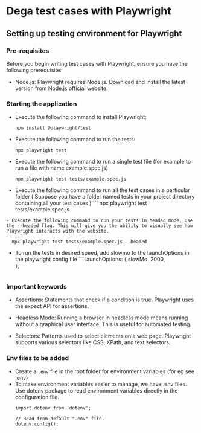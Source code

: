 # Dega test cases with Playwright


## Setting up testing environment for Playwright

### Pre-requisites

Before you begin writing test cases with Playwright, ensure you have the following prerequisite:

- Node.js: Playwright requires Node.js. Download and install the latest version from Node.js official website.


### Starting the application
- Execute the following command to install Playwright:
    ```
    npm install @playwright/test
  ```
- Execute the following command to run the tests:
    ```
    npx playwright test
  ```
- Execute the following command to run a single test file (for example to run a file with name example.spec.js)
    ```
    npx playwright test tests/example.spec.js
  ```
 - Execute the following command to run all the test cases in a particular folder ( Suppose you have a folder named tests in your project directory containing all your test cases )
       ```
    npx playwright test tests/example.spec.js
  ```
- Execute the following command to run your tests in headed mode, use the --headed flag. This will give you the ability to visually see how Playwright interacts with the website.
       ```
    npx playwright test tests/example.spec.js --headed
  ```
- To run the tests in desired speed, add slowmo to the launchOptions in the playwright config file 
       ```
    launchOptions: {
      slowMo: 2000,      
    },
  ```
 ### Important keywords
- Assertions: Statements that check if a condition is true. Playwright uses the expect API for assertions.

- Headless Mode: Running a browser in headless mode means running without a graphical user interface. This is useful for automated testing.

- Selectors: Patterns used to select elements on a web page. Playwright supports various selectors like CSS, XPath, and text selectors.

### Env files to be added

- Create a `.env` file in the root folder for environment variables (for eg see .env)
- To make environment variables easier to manage, we have .env files. Use dotenv package to read environment variables directly in the configuration file.  
    ```
    import dotenv from 'dotenv';

    // Read from default ".env" file.
    dotenv.config();
  ```
